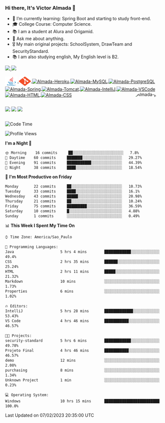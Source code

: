 ### Hi there, It's Victor Almada 👋


- 🌱 I’m currently learning: Spring Boot and starting to study front-end.
- 🎓 College Course: Computer Science.
- 📚  I am a student at Alura and Origamid.
- 💬 Ask me about anything.
- 🎖 My main original projects: SchoolSystem, DrawTeam and SecurityStandard.
- 📚 I am also studying english, My English level is B2.
 
<div>
<a href="https://github.com/Almadavic">
<img height="180em" src="https://github-readme-stats.vercel.app/api?username=Almadavic&showw_icons=true&theme=dark&include_all_commits=true&count_private=true">
<img height="180em" src="https://github-readme-stats.vercel.app/api/top-langs/?username=Almadavic&layout=compact&langs_count=16&theme=dracula">
</div>

<div style="display: inline_block"><br>
  <img align="center" alt="Almada-Java" height="30" width="40" src="https://raw.githubusercontent.com/devicons/devicon/master/icons/java/java-original.svg">
  <img align="center" alt="Almada-Git" height="30" width="40" src="https://raw.githubusercontent.com/devicons/devicon/master/icons/git/git-original.svg">
  <img align="center" alt="Almada-Heroku" height="30" width="40" src="https://cdn.jsdelivr.net/gh/devicons/devicon/icons/heroku/heroku-plain-wordmark.svg" />             
  <img align="center" alt="Almada-MySQL" height="30" width="40" src="https://cdn.jsdelivr.net/gh/devicons/devicon/icons/mysql/mysql-original-wordmark.svg" />
  <img align="center" alt="Almada-PostgreSQL" height="30" width="40" src="https://cdn.jsdelivr.net/gh/devicons/devicon/icons/postgresql/postgresql-plain-wordmark.svg" />
  <img align="center" alt="Almada-Spring" height="30" width="40" src="https://cdn.jsdelivr.net/gh/devicons/devicon/icons/spring/spring-original-wordmark.svg" />
  <img align="center" alt="Almada-Tomcat" height="30" width="40" src="https://cdn.jsdelivr.net/gh/devicons/devicon/icons/tomcat/tomcat-original-wordmark.svg" />
   <img align="center" alt="Almada-IntelliJ" height="30" width="40" src="https://cdn.jsdelivr.net/gh/devicons/devicon/icons/intellij/intellij-original.svg" />
   <img align="center" alt="Almada-VSCode" height="30" width="40" src="https://cdn.jsdelivr.net/gh/devicons/devicon/icons/vscode/vscode-original.svg" />
   <img align="center" alt="Almada-HTML" height="30" width="40" src="https://cdn.jsdelivr.net/gh/devicons/devicon/icons/html5/html5-original.svg" />
   <img align="center" alt="Almada-CSS" height="30" width="40" src="https://cdn.jsdelivr.net/gh/devicons/devicon/icons/css3/css3-original.svg" />
  <img align="right" alt="Almada-pic" height="150" style="border-radius:50px;" src="https://user-images.githubusercontent.com/85299065/185514627-94fcf387-edc6-4c24-88f1-b4873ccd49e9.png">
</div>
  
  ##
 
<div> 
  <a href="https://www.youtube.com/channel/UCUrcUNA90M_ZqLEcQxd3UNA" target="_blank"><img src="https://img.shields.io/badge/YouTube-FF0000?style=for-the-badge&logo=youtube&logoColor=white" target="_blank"></a>
 <a href = "mailto:almadavic@live.com"><img src="https://img.shields.io/badge/-Gmail-%23333?style=for-the-badge&logo=gmail&logoColor=white" target="_blank"></a>
  <a href="https://www.linkedin.com/in/victoralmada/" target="_blank"><img src="https://img.shields.io/badge/-LinkedIn-%230077B5?style=for-the-badge&logo=linkedin&logoColor=white" target="_blank"></a> 
</div>

##

<!--START_SECTION:waka-->
![Code Time](http://img.shields.io/badge/Code%20Time-192%20hrs%2051%20mins-blue)

![Profile Views](http://img.shields.io/badge/Profile%20Views-3-blue)

**I'm a Night 🦉** 

```text
🌞 Morning    16 commits     ██░░░░░░░░░░░░░░░░░░░░░░░   7.8% 
🌆 Daytime    60 commits     ███████░░░░░░░░░░░░░░░░░░   29.27% 
🌃 Evening    91 commits     ███████████░░░░░░░░░░░░░░   44.39% 
🌙 Night      38 commits     ████░░░░░░░░░░░░░░░░░░░░░   18.54%

```
📅 **I'm Most Productive on Friday** 

```text
Monday       22 commits     ██░░░░░░░░░░░░░░░░░░░░░░░   10.73% 
Tuesday      33 commits     ████░░░░░░░░░░░░░░░░░░░░░   16.1% 
Wednesday    43 commits     █████░░░░░░░░░░░░░░░░░░░░   20.98% 
Thursday     21 commits     ██░░░░░░░░░░░░░░░░░░░░░░░   10.24% 
Friday       75 commits     █████████░░░░░░░░░░░░░░░░   36.59% 
Saturday     10 commits     █░░░░░░░░░░░░░░░░░░░░░░░░   4.88% 
Sunday       1 commits      ░░░░░░░░░░░░░░░░░░░░░░░░░   0.49%

```


📊 **This Week I Spent My Time On** 

```text
⌚︎ Time Zone: America/Sao_Paulo

💬 Programming Languages: 
Java                     5 hrs 4 mins        ████████████░░░░░░░░░░░░░   49.4% 
CSS                      2 hrs 35 mins       ██████░░░░░░░░░░░░░░░░░░░   25.24% 
HTML                     2 hrs 11 mins       █████░░░░░░░░░░░░░░░░░░░░   21.32% 
Markdown                 10 mins             ░░░░░░░░░░░░░░░░░░░░░░░░░   1.73% 
Properties               6 mins              ░░░░░░░░░░░░░░░░░░░░░░░░░   1.02%

🔥 Editors: 
IntelliJ                 5 hrs 28 mins       █████████████░░░░░░░░░░░░   53.43% 
VS Code                  4 hrs 46 mins       ███████████░░░░░░░░░░░░░░   46.57%

🐱‍💻 Projects: 
security-standard        5 hrs 6 mins        ████████████░░░░░░░░░░░░░   49.78% 
Projeto Final            4 hrs 46 mins       ███████████░░░░░░░░░░░░░░   46.57% 
demo                     12 mins             ░░░░░░░░░░░░░░░░░░░░░░░░░   2.08% 
purchasing               8 mins              ░░░░░░░░░░░░░░░░░░░░░░░░░   1.34% 
Unknown Project          1 min               ░░░░░░░░░░░░░░░░░░░░░░░░░   0.23%

💻 Operating System: 
Windows                  10 hrs 15 mins      █████████████████████████   100.0%

```


 Last Updated on 07/02/2023 20:35:00 UTC
<!--END_SECTION:waka-->
